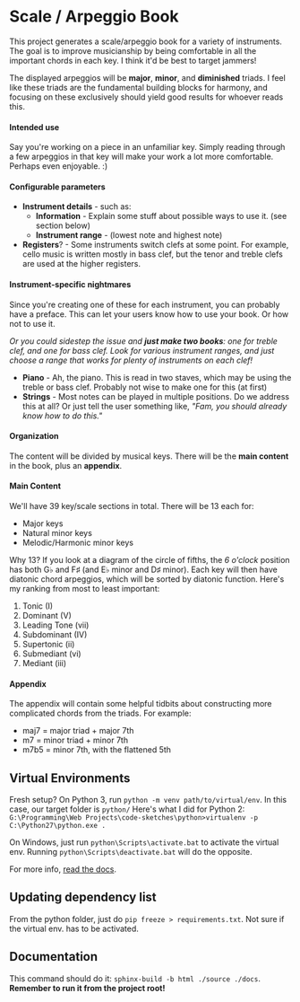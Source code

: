 #  Scale / Arpeggio Book
This project generates a scale/arpeggio book for a variety of instruments. The goal is to improve musicianship by being comfortable in all the important chords in each key. I think it'd be best to target jammers!

The displayed arpeggios will be **major**, **minor**, and **diminished** triads. I feel like these triads are the fundamental building blocks for harmony, and focusing on these exclusively should yield good results for whoever reads this.

#### Intended use
Say you're working on a piece in an unfamiliar key. Simply reading through a few arpeggios in that key will make your work a lot more comfortable. Perhaps even enjoyable. :)

#### Configurable parameters

- **Instrument details** - such as:
    + **Information** - Explain some stuff about possible ways to use it. (see section below)
    + **Instrument range** - (lowest note and highest note)
- **Registers**? - Some instruments switch clefs at some point. For example, cello music is written mostly in bass clef, but the tenor and treble clefs are used at the higher registers.

#### Instrument-specific nightmares
Since you're creating one of these for each instrument, you can probably have a preface. This can let your users know how to use your book. Or how not to use it.

*Or you could sidestep the issue and **just make two books**: one for treble clef, and one for bass clef. Look for various instrument ranges, and just choose a range that works for plenty of instruments on each clef!*

- **Piano** - Ah, the piano. This is read in two staves, which may be using the treble or bass clef. Probably not wise to make one for this (at first)
- **Strings** - Most notes can be played in multiple positions. Do we address this at all? Or just tell the user something like, *"Fam, you should already know how to do this."*

#### Organization
The content will be divided by musical keys. There will be the **main content** in the book, plus an **appendix**.

#### Main Content
We'll have 39 key/scale sections in total. There will be 13 each for:

- Major keys
- Natural minor keys
- Melodic/Harmonic minor keys

Why 13? If you look at a diagram of the circle of fifths, the _6 o'clock_ position has both G♭ and F♯ (and E♭ minor and D♯ minor). Each key will then have diatonic chord arpeggios, which will be sorted by diatonic function. Here's my ranking from most to least important:

1. Tonic (I)
2. Dominant (V)
3. Leading Tone (vii)
4. Subdominant (IV)
5. Supertonic (ii)
6. Submediant (vi)
7. Mediant (iii)

#### Appendix
The appendix will contain some helpful tidbits about constructing more complicated chords from the triads. For example:

- maj7 = major triad + major 7th
- m7 = minor triad + minor 7th
- m7b5 = minor 7th, with the flattened 5th

## Virtual Environments
Fresh setup? On Python 3, run `python -m venv path/to/virtual/env`. In this case, our target folder is `python/` Here's what I did for Python 2: `G:\Programming\Web Projects\code-sketches\python>virtualenv -p C:\Python27\python.exe .`

On Windows, just run `python\Scripts\activate.bat` to activate the virtual env. Running `python\Scripts\deactivate.bat` will do the opposite.

For more info, [read the docs](https://docs.python.org/3/library/venv.html).

## Updating dependency list
From the python folder, just do `pip freeze > requirements.txt`. Not sure if the virtual env. has to be activated.

## Documentation
This command should do it: `sphinx-build -b html ./source ./docs`. **Remember to run it from the project root!**
